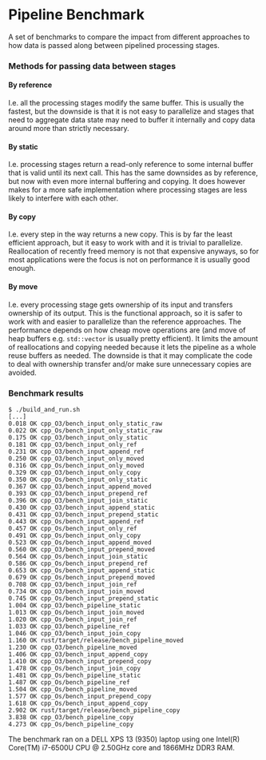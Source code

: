 # Pipeline Benchmark

A set of benchmarks to compare the impact from different approaches to how data
is passed along between pipelined processing stages.

### Methods for passing data between stages

#### By reference

I.e. all the processing stages modify the same buffer. This is usually the
fastest, but the downside is that it is not easy to parallelize and stages that
need to aggregate data state may need to buffer it internally and copy data
around more than strictly necessary.

#### By static

I.e. processing stages return a read-only reference to some internal buffer
that is valid until its next call. This has the same downsides as by reference,
but now with even more internal buffering and copying. It does however makes
for a more safe implementation where processing stages are less likely to
interfere with each other.

#### By copy

I.e. every step in the way returns a new copy. This is by far the least
efficient approach, but it easy to work with and it is trivial to parallelize.
Reallocation of recently freed memory is not that expensive anyways, so for
most applications were the focus is not on performance it is usually good
enough.

#### By move

I.e. every processing stage gets ownership of its input and transfers ownership
of its output. This is the functional approach, so it is safer to work with and
easier to parallelize than the reference approaches. The performance depends on
how cheap move operations are (and move of heap buffers e.g. `std::vector` is
usually pretty efficient). It limits the amount of reallocations and copying
needed because it lets the pipeline as a whole reuse buffers as needed. The
downside is that it may complicate the code to deal with ownership transfer
and/or make sure unnecessary copies are avoided.

### Benchmark results
```
$ ./build_and_run.sh
[...]
0.018 OK cpp_O3/bench_input_only_static_raw
0.022 OK cpp_Os/bench_input_only_static_raw
0.175 OK cpp_O3/bench_input_only_static
0.181 OK cpp_O3/bench_input_only_ref
0.231 OK cpp_O3/bench_input_append_ref
0.250 OK cpp_O3/bench_input_only_moved
0.316 OK cpp_Os/bench_input_only_moved
0.329 OK cpp_O3/bench_input_only_copy
0.350 OK cpp_Os/bench_input_only_static
0.367 OK cpp_O3/bench_input_append_moved
0.393 OK cpp_O3/bench_input_prepend_ref
0.396 OK cpp_O3/bench_input_join_static
0.430 OK cpp_O3/bench_input_append_static
0.431 OK cpp_O3/bench_input_prepend_static
0.443 OK cpp_Os/bench_input_append_ref
0.457 OK cpp_Os/bench_input_only_ref
0.491 OK cpp_Os/bench_input_only_copy
0.523 OK cpp_Os/bench_input_append_moved
0.560 OK cpp_O3/bench_input_prepend_moved
0.564 OK cpp_Os/bench_input_join_static
0.586 OK cpp_Os/bench_input_prepend_ref
0.653 OK cpp_Os/bench_input_append_static
0.679 OK cpp_Os/bench_input_prepend_moved
0.708 OK cpp_O3/bench_input_join_ref
0.734 OK cpp_O3/bench_input_join_moved
0.745 OK cpp_Os/bench_input_prepend_static
1.004 OK cpp_O3/bench_pipeline_static
1.013 OK cpp_Os/bench_input_join_moved
1.020 OK cpp_Os/bench_input_join_ref
1.033 OK cpp_O3/bench_pipeline_ref
1.046 OK cpp_O3/bench_input_join_copy
1.160 OK rust/target/release/bench_pipeline_moved
1.230 OK cpp_O3/bench_pipeline_moved
1.406 OK cpp_O3/bench_input_append_copy
1.410 OK cpp_O3/bench_input_prepend_copy
1.478 OK cpp_Os/bench_input_join_copy
1.481 OK cpp_Os/bench_pipeline_static
1.487 OK cpp_Os/bench_pipeline_ref
1.504 OK cpp_Os/bench_pipeline_moved
1.577 OK cpp_Os/bench_input_prepend_copy
1.618 OK cpp_Os/bench_input_append_copy
2.902 OK rust/target/release/bench_pipeline_copy
3.838 OK cpp_O3/bench_pipeline_copy
4.273 OK cpp_Os/bench_pipeline_copy
```
The benchmark ran on a DELL XPS 13 (9350) laptop using one Intel(R) Core(TM)
i7-6500U CPU @ 2.50GHz core and 1866MHz DDR3 RAM.

